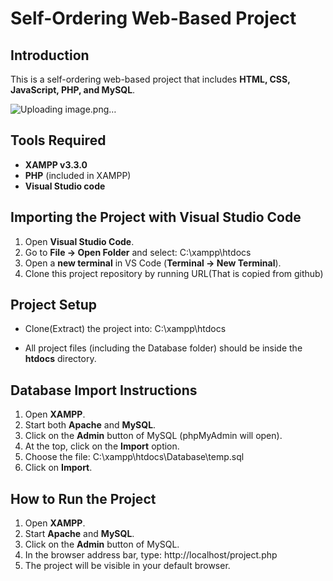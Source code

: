 # Self-Ordering Web-Based Project

## Introduction
This is a self-ordering web-based project that includes **HTML, CSS, JavaScript, PHP, and MySQL**.

![Uploading image.png…]()


## Tools Required
- **XAMPP v3.3.0**
- **PHP** (included in XAMPP)
- **Visual Studio code** 

## Importing the Project with Visual Studio Code

1. Open **Visual Studio Code**.  
2. Go to **File → Open Folder** and select: C:\xampp\htdocs
3. Open a **new terminal** in VS Code (**Terminal → New Terminal**).  
4. Clone this project repository by running URL(That is copied from github)


## Project Setup 
    
- Clone(Extract) the project into:  C:\xampp\htdocs

- All project files (including the Database folder) should be inside the **htdocs** directory.

## Database Import Instructions
1. Open **XAMPP**.
2. Start both **Apache** and **MySQL**.
3. Click on the **Admin** button of MySQL (phpMyAdmin will open).
4. At the top, click on the **Import** option.
5. Choose the file:   C:\xampp\htdocs\Database\temp.sql
6. Click on **Import**.

## How to Run the Project
1. Open **XAMPP**.
2. Start **Apache** and **MySQL**.
3. Click on the **Admin** button of MySQL.
4. In the browser address bar, type:  http://localhost/project.php  
5. The project will be visible in your default browser.


